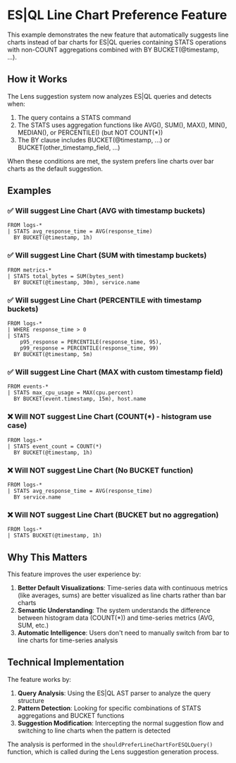 # ES|QL Line Chart Preference Feature

This example demonstrates the new feature that automatically suggests line charts instead of bar charts for ES|QL queries containing STATS operations with non-COUNT aggregations combined with BY BUCKET(@timestamp, ...).

## How it Works

The Lens suggestion system now analyzes ES|QL queries and detects when:

1. The query contains a STATS command
2. The STATS uses aggregation functions like AVG(), SUM(), MAX(), MIN(), MEDIAN(), or PERCENTILE() (but NOT COUNT(*))
3. The BY clause includes BUCKET(@timestamp, ...) or BUCKET(other_timestamp_field, ...)

When these conditions are met, the system prefers line charts over bar charts as the default suggestion.

## Examples

### ✅ **Will suggest Line Chart** (AVG with timestamp buckets)

```esql
FROM logs-*
| STATS avg_response_time = AVG(response_time) 
  BY BUCKET(@timestamp, 1h)
```

### ✅ **Will suggest Line Chart** (SUM with timestamp buckets)

```esql  
FROM metrics-*
| STATS total_bytes = SUM(bytes_sent) 
  BY BUCKET(@timestamp, 30m), service.name
```

### ✅ **Will suggest Line Chart** (PERCENTILE with timestamp buckets)

```esql
FROM logs-*
| WHERE response_time > 0
| STATS 
    p95_response = PERCENTILE(response_time, 95),
    p99_response = PERCENTILE(response_time, 99)
  BY BUCKET(@timestamp, 5m)
```

### ✅ **Will suggest Line Chart** (MAX with custom timestamp field)

```esql
FROM events-*
| STATS max_cpu_usage = MAX(cpu.percent)
  BY BUCKET(event.timestamp, 15m), host.name
```

### ❌ **Will NOT suggest Line Chart** (COUNT(*) - histogram use case)

```esql
FROM logs-*
| STATS event_count = COUNT(*)
  BY BUCKET(@timestamp, 1h)
```

### ❌ **Will NOT suggest Line Chart** (No BUCKET function)

```esql
FROM logs-*  
| STATS avg_response_time = AVG(response_time)
  BY service.name
```

### ❌ **Will NOT suggest Line Chart** (BUCKET but no aggregation)

```esql
FROM logs-*
| STATS BUCKET(@timestamp, 1h)
```

## Why This Matters

This feature improves the user experience by:

1. **Better Default Visualizations**: Time-series data with continuous metrics (like averages, sums) are better visualized as line charts rather than bar charts
2. **Semantic Understanding**: The system understands the difference between histogram data (COUNT(*)) and time-series metrics (AVG, SUM, etc.)
3. **Automatic Intelligence**: Users don't need to manually switch from bar to line charts for time-series analysis

## Technical Implementation

The feature works by:

1. **Query Analysis**: Using the ES|QL AST parser to analyze the query structure
2. **Pattern Detection**: Looking for specific combinations of STATS aggregations and BUCKET functions
3. **Suggestion Modification**: Intercepting the normal suggestion flow and switching to line charts when the pattern is detected

The analysis is performed in the `shouldPreferLineChartForESQLQuery()` function, which is called during the Lens suggestion generation process.
